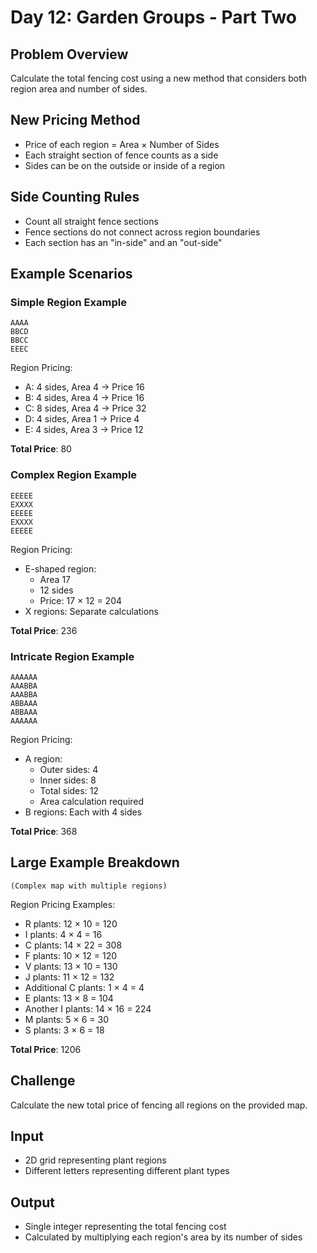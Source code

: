 # Day 12: Garden Groups - Part Two

## Problem Overview
Calculate the total fencing cost using a new method that considers both region area and number of sides.

## New Pricing Method
- Price of each region = Area × Number of Sides
- Each straight section of fence counts as a side
- Sides can be on the outside or inside of a region

## Side Counting Rules
- Count all straight fence sections
- Fence sections do not connect across region boundaries
- Each section has an "in-side" and an "out-side"

## Example Scenarios

### Simple Region Example
```
AAAA
BBCD
BBCC
EEEC
```

Region Pricing:
- A: 4 sides, Area 4 → Price 16
- B: 4 sides, Area 4 → Price 16
- C: 8 sides, Area 4 → Price 32
- D: 4 sides, Area 1 → Price 4
- E: 4 sides, Area 3 → Price 12

**Total Price**: 80

### Complex Region Example
```
EEEEE
EXXXX
EEEEE
EXXXX
EEEEE
```

Region Pricing:
- E-shaped region: 
  - Area 17
  - 12 sides
  - Price: 17 × 12 = 204
- X regions: Separate calculations

**Total Price**: 236

### Intricate Region Example
```
AAAAAA
AAABBA
AAABBA
ABBAAA
ABBAAA
AAAAAA
```

Region Pricing:
- A region: 
  - Outer sides: 4
  - Inner sides: 8
  - Total sides: 12
  - Area calculation required
- B regions: Each with 4 sides

**Total Price**: 368

## Large Example Breakdown
```
(Complex map with multiple regions)
```

Region Pricing Examples:
- R plants: 12 × 10 = 120
- I plants: 4 × 4 = 16
- C plants: 14 × 22 = 308
- F plants: 10 × 12 = 120
- V plants: 13 × 10 = 130
- J plants: 11 × 12 = 132
- Additional C plants: 1 × 4 = 4
- E plants: 13 × 8 = 104
- Another I plants: 14 × 16 = 224
- M plants: 5 × 6 = 30
- S plants: 3 × 6 = 18

**Total Price**: 1206

## Challenge
Calculate the new total price of fencing all regions on the provided map.

## Input
- 2D grid representing plant regions
- Different letters representing different plant types

## Output
- Single integer representing the total fencing cost
- Calculated by multiplying each region's area by its number of sides
